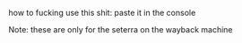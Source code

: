 how to fucking use this shit:
paste it in the console

Note: these are only for the seterra on the wayback machine
